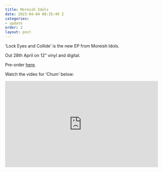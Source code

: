```yaml
---
title: Moreish Idols
date: 2023-04-04 08:35:49 Z
categories:
- update
order: 2
layout: post
---
```


‘Lock Eyes and Collide’ is the new EP from Moreish Idols.

Out 28th April on 12” vinyl and digital.
                        

Pre-order <a href="https://ffm.to/moreish_collide" >here</a>.

Watch the video for ‘Chum’ below:
 
<style>.embed-container { position: relative; padding-bottom: 56.25%; height: 0; overflow: hidden; max-width: 100%; } .embed-container iframe, .embed-container object, .embed-container embed { position: absolute; top: 0; left: 0; width: 100%; height: 100%; }</style><div class='embed-container'><iframe src='https://www.youtube.com/embed/iXJm6em1NKM' frameborder='0' allowfullscreen></iframe></div>
<p> </p>
